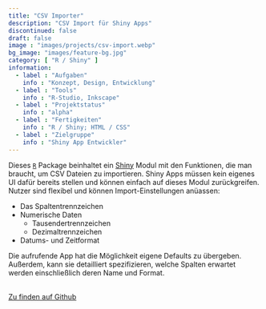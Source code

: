 ```yaml
---
title: "CSV Importer"
description: "CSV Import für Shiny Apps"
discontinued: false
draft: false
image : "images/projects/csv-import.webp"
bg_image: "images/feature-bg.jpg"
category: [ "R / Shiny" ]
information:
  - label : "Aufgaben"
    info : "Konzept, Design, Entwicklung"
  - label : "Tools"
    info : "R-Studio, Inkscape"
  - label : "Projektstatus"
    info : "alpha"
  - label : "Fertigkeiten"
    info : "R / Shiny; HTML / CSS"
  - label : "Zielgruppe"
    info : "Shiny App Entwickler"
---
```



Dieses [`R`](https://www.r-project.org/) Package beinhaltet ein [Shiny](https://shiny.rstudio.com/) Modul mit den Funktionen, die man braucht, um CSV Dateien zu importieren. Shiny Apps müssen kein eigenes UI dafür bereits stellen und können einfach auf dieses Modul zurückgreifen. Nutzer sind flexibel und können Import-Einstellungen anüassen:

* Das Spaltentrennzeichen
* Numerische Daten
  * Tausendertrennzeichen
  * Dezimaltrennzeichen
* Datums- und Zeitformat

Die aufrufende App hat die Möglichkeit eigene Defaults zu übergeben. Außerdem, kann sie detailliert spezifizieren, welche Spalten erwartet werden einschließlich deren Name und Format.

<br/>
<a href="https://github.com/SigurdJanson/shinyCSVImpoMod">Zu finden auf Github</a>
